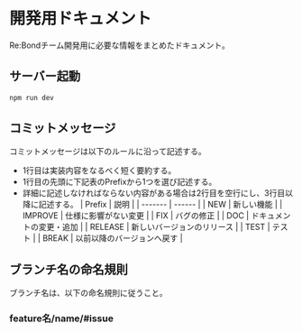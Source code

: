 # 開発用ドキュメント
Re:Bondチーム開発用に必要な情報をまとめたドキュメント。

## サーバー起動

```bash
npm run dev
```

## コミットメッセージ
コミットメッセージは以下のルールに沿って記述する。
- 1行目は実装内容をなるべく短く要約する。
- 1行目の先頭に下記表のPrefixから1つを選び記述する。
- 詳細に記述しなければならない内容がある場合は2行目を空行にし、3行目以降に記述する。
| Prefix |  説明  |
| ------- | ------ |
| NEW     | 新しい機能                 |
| IMPROVE | 仕様に影響がない変更       |
| FIX     | バグの修正                 |
| DOC     | ドキュメントの変更・追加   |
| RELEASE | 新しいバージョンのリリース |
| TEST    | テスト                     |
| BREAK   | 以前以降のバージョンへ戻す |

## ブランチ名の命名規則

ブランチ名は、以下の命名規則に従うこと。
### feature名/name/#issue